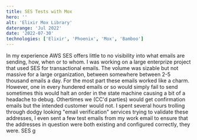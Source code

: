 ```yaml
---
title: SES Tests with Mox
hero: ''
alt: 'Elixir Mox Library'
daterange: 'Jul 2022'
date: '2022-07-30'
technologies: ['Elixir', 'Phoenix', 'Mox', 'Bamboo']
---
```


In my experience AWS SES offers little to no visibility into what emails are sending, how, when or to whom.
I was working on a large enterprize project that used SES for transactional emails. The volume was sizable 
but not massive for a large organization, between somewhere between 2-5 thousand emails a day. For the most 
part these emails worked like a charm. However, one in every hundered emails or so would simply fail to send 
sometimes this would halt an order in the state machine causing a bit of a headache to debug.  Othertimes 
we (CC'd parties) would get confirmation emails but the intended customer would not.  I spent several 
hours trolling through dodgy looking "email verification" services trying to validate these addresses, I 
even sent a few test emails from my work email to ensure that the addresses in question were both existing 
and configured correctly, they were.  SES g